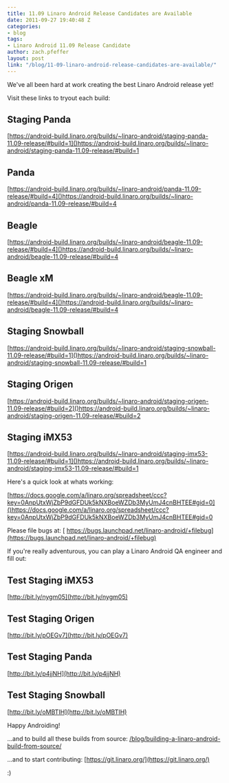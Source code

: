```yaml
---
title: 11.09 Linaro Android Release Candidates are Available
date: 2011-09-27 19:40:48 Z
categories:
- blog
tags:
- Linaro Android 11.09 Release Candidate
author: zach.pfeffer
layout: post
link: "/blog/11-09-linaro-android-release-candidates-are-available/"
---
```


We've all been hard at work creating the best Linaro Android release yet!

Visit these links to tryout each build:


## Staging Panda

[https://android-build.linaro.org/builds/~linaro-android/staging-panda-11.09-release/#build=1]()https://android-build.linaro.org/builds/~linaro-android/staging-panda-11.09-release/#build=1


## Panda

[https://android-build.linaro.org/builds/~linaro-android/panda-11.09-release/#build=4]()https://android-build.linaro.org/builds/~linaro-android/panda-11.09-release/#build=4

## Beagle

[https://android-build.linaro.org/builds/~linaro-android/beagle-11.09-release/#build=4]()https://android-build.linaro.org/builds/~linaro-android/beagle-11.09-release/#build=4

## Beagle xM

[https://android-build.linaro.org/builds/~linaro-android/beagle-11.09-release/#build=4]()https://android-build.linaro.org/builds/~linaro-android/beagle-11.09-release/#build=4

## Staging Snowball

[https://android-build.linaro.org/builds/~linaro-android/staging-snowball-11.09-release/#build=1]()https://android-build.linaro.org/builds/~linaro-android/staging-snowball-11.09-release/#build=1

## Staging Origen

[https://android-build.linaro.org/builds/~linaro-android/staging-origen-11.09-release/#build=2]()https://android-build.linaro.org/builds/~linaro-android/staging-origen-11.09-release/#build=2

## Staging iMX53

[https://android-build.linaro.org/builds/~linaro-android/staging-imx53-11.09-release/#build=1]()https://android-build.linaro.org/builds/~linaro-android/staging-imx53-11.09-release/#build=1

Here's a quick look at whats working:

[https://docs.google.com/a/linaro.org/spreadsheet/ccc?key=0AnpUtxWjZbP9dGFDUk5kNXBoeWZDb3MyUmJ4cnBHTEE#gid=0]()https://docs.google.com/a/linaro.org/spreadsheet/ccc?key=0AnpUtxWjZbP9dGFDUk5kNXBoeWZDb3MyUmJ4cnBHTEE#gid=0

Please file bugs at:
[ https://bugs.launchpad.net/linaro-android/+filebug](https://bugs.launchpad.net/linaro-android/+filebug)

If you're really adventurous, you can play a Linaro Android QA engineer and fill out:

## Test Staging iMX53

[http://bit.ly/nygm05](http://bit.ly/nygm05)

## Test Staging Origen

[http://bit.ly/pOEGv7](http://bit.ly/pOEGv7)

## Test Staging Panda

[http://bit.ly/p4jjNH](http://bit.ly/p4jjNH)

## Test Staging Snowball

[http://bit.ly/oMBTIH](http://bit.ly/oMBTIH)

Happy Androiding!

...and to build all these builds from source:
[/blog/building-a-linaro-android-build-from-source/](/blog/building-a-linaro-android-build-from-source/)

...and to start contributing:
[https://git.linaro.org/](https://git.linaro.org/)

:)
